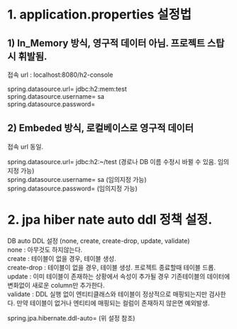 # 1. application.properties 설정법

  ## 1) In_Memory 방식, 영구적 데이터 아님. 프로젝트 스탑 시 휘발됨.</br>
  접속 url : localhost:8080/h2-console</br>
  
  spring.datasource.url= jdbc:h2:mem:test</br>
  spring.datasource.username= sa</br>
  spring.datasource.password=

  ## 2) Embeded 방식, 로컬베이스로 영구적 데이터</br>
  접속 url 동일.</br>
  
  spring.datasource.url= jdbc:h2:~/test (경로나 DB 이름 수정시 바뀔 수 있음. 임의지정 가능)</br>
  spring.datasource.username= sa (임의지정 가능)</br>
  spring.datasource.password= (임의지정 가능)

# 2. jpa hiber nate auto ddl 정책 설정.

  DB auto DDL 설정 (none, create, create-drop, update, validate)</br>
  none : 아무것도 하지않는다.</br>
  create : 테이블이 없을 경우, 테이블 생성.</br>
  create-drop : 테이블이 없을 경우, 테이블 생성. 프로젝트 종료할때 테이블 드롭.</br>
  update : 이미 테이블이 존재하는 상황에서 속성이 추가될 경우 기존테이블의 데이터에 변화없이 새로운 column만 추가한다.</br>
  validate : DDL 실행 없이 엔티티클래스와 테이블이 정상적으로 매핑되는지만 검사한다. 만약 테이블이 없거나 엔티티에 매핑되는 컬럼이 존재하지 않은면 예외발생.

  spring.jpa.hibernate.ddl-auto= (위 설정 참조)
